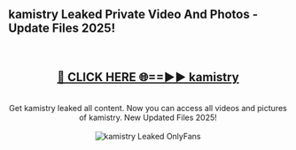 <h2>kamistry Leaked Private Video And Photos - Update Files 2025!</h2>
<br>
<div align="center">
<h2><a href="https://betterlinks.top/A2PfLJ" rel="nofollow">🔴 CLICK HERE 🌐==►► kamistry</a></h2>
<br>
Get kamistry leaked all content. Now you can access all videos and pictures of kamistry. New Updated Files 2025!
<br>
<br>
<a href="https://betterlinks.top/A2PfLJ" rel="nofollow" data-target="animated-image.originalLink"><img src="https://i.imgur.com/dJHk4Zq.gif" alt="kamistry Leaked  OnlyFans" style="max-width: 100%; display: inline-block;" data-target="animated-image.originalImage"></a>
</div>
<br>
